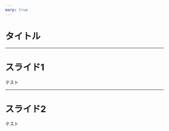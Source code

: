 ```yaml
---
marp: true
---
```

# タイトル

---
# スライド1

テスト

---
# スライド2

テスト

<!--
サンプルの様にここに---を入れると、新たにスライドが作成される。
-->
